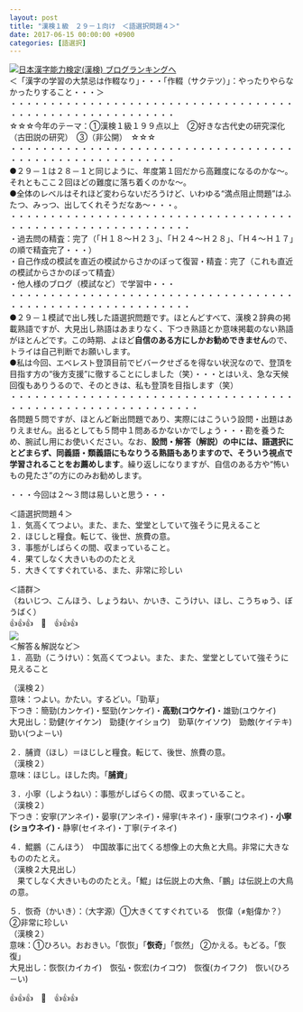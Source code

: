 ```yaml
---
layout: post
title: "漢検１級　２９－１向け　＜語選択問題４＞"
date: 2017-06-15 00:00:00 +0900
categories: [語選択]
---
```


[![](/syuusyuu9701/assets/images/漢検１級-２９－１向け-＜語選択問題４＞-br_c_3028_1.gif)](http://blog.with2.net/link.php?1659096:3028 "日本漢字能力検定(漢検) ブログランキングへ")[日本漢字能力検定(漢検) ブログランキングへ](http://blog.with2.net/link.php?1659096:3028)  
＜「漢字の学習の大禁忌は作輟なり」・・・「作輟（サクテツ）」：やったりやらなかったりすること・・・＞  
・・・・・・・・・・・・・・・・・・・・・・・・・・・・・・・・・・・・・・・・・・・・・・・・・・・・・・・・・  
☆☆☆今年のテーマ：①漢検１級１９９点以上　②好きな古代史の研究深化（古田説の研究）　③（非公開）　☆☆☆　　  
・・・・・・・・・・・・・・・・・・・・・・・・・・・・・・・・・・・・・・・・・・・・・・・・・・・・・・・・・  
●２９－１は２８－１と同じように、年度第１回だから高難度になるのかな～。それともここ２回ほどの難度に落ち着くのかな～。  
●全体のレベルはそれほど変わらないだろうけど、いわゆる“満点阻止問題”はふたつ、みっつ、出してくれそうだなあ～・・・。  
・・・・・・・・・・・・・・・・・・・・・・・・・・・・・・・・・・・・・・・・・・・・・・・・・・・・・・・・・・・  
・過去問の精査：完了（「Ｈ１８～Ｈ２３」、「Ｈ２４～Ｈ２８」、「Ｈ４～Ｈ１７」の順で精査完了・・・）  
・自己作成の模試を直近の模試からさかのぼって復習・精査：完了（これも直近の模試からさかのぼって精査）  
・他人様のブログ（模試など）で学習中・・・  
・・・・・・・・・・・・・・・・・・・・・・・・・・・・・・・・・・・・・・・・・・・・・・・・・・・・・・・・・・・  
●２９－１模試で出し残した語選択問題です。ほとんどすべて、漢検２辞典の掲載熟語ですが、大見出し熟語はあまりなく、下つき熟語とか意味掲載のない熟語がほとんどです。この時期、よほど**自信のある方にしかお勧めできません**ので、トライは自己判断でお願いします。  
●私は今回、エベレスト登頂目前でビバークせざるを得ない状況なので、登頂を目指す方の“後方支援”に徹することにしました（笑）・・・とはいえ、急な天候回復もありうるので、そのときは、私も登頂を目指します（笑）  
・・・・・・・・・・・・・・・・・・・・・・・・・・・・・・・・・・・・・・・・・・・・・・・・・・・・・・・・・・・・  
各問題５問ですが、ほとんど新出問題であり、実際にはこういう設問・出題はありえません。出るとしても５問中１問あるかないかでしょう・・・勘を養うため、腕試し用にお使いください。なお、**設問・解答（解説）の中には、語選択にとどまらず、同義語・類義語にもなりうる熟語もありますので、そういう視点で学習されることをお薦めします**。繰り返しになりますが、自信のある方や“怖いもの見たさ”の方にのみお勧めします。  
  
・・・今回は２～３問は易しいと思う・・・  
  
＜語選択問題４＞  
１．気高くてつよい。また、また、堂堂としていて強そうに見えること　  
２．ほじしと糧食。転じて、後世、旅費の意。  
３．事態がしばらくの間、収まっていること。  
４．果てしなく大きいもののたとえ  
５．大きくてすぐれている、また、非常に珍しい  
  
＜語群＞  
（ねいじつ、こんほう、しょうねい、かいき、こうけい、ほし、こうちゅう、ぼうばく）  
👍👍👍　🐔　👍👍👍  
![](/syuusyuu9701/assets/images/漢検１級-２９－１向け-＜語選択問題４＞-b01efcd15de5e7f0bb64fb1e9f7f6a33.png)  
＜解答＆解説など＞  
１．高勁（こうけい）：気高くてつよい。また、また、堂堂としていて強そうに見えること　  
  
（漢検２）  
意味：つよい。かたい。するどい。「勁草」  
下つき：簡勁(カンケイ)・堅勁(ケンケイ)・**高勁(コウケイ)**・雄勁(ユウケイ)  
大見出し：勁健(ケイケン)　勁捷(ケイショウ)　勁草(ケイソウ)　勁敵(ケイテキ)　勁い(つよ－い)  
  
２．脯資（ほし）＝ほじしと糧食。転じて、後世、旅費の意。  
（漢検２）  
意味：ほじし。ほした肉。「**脯資**」  
  
３．小寧（しようねい）：事態がしばらくの間、収まっていること。  
（漢検２）  
下つき：安寧(アンネイ)・晏寧(アンネイ)・帰寧(キネイ)・康寧(コウネイ)・**小寧(ショウネイ)**・静寧(セイネイ)・丁寧(テイネイ)  
  
４．鯤鵬（こんほう）　中国故事に出てくる想像上の大魚と大鳥。非常に大きなもののたとえ。   
（漢検２大見出し）  
　果てしなく大きいもののたとえ。「鯤」は伝説上の大魚、「鵬」は伝説上の大鳥の意。  
  
５．恢奇（かいき）：（大字源）①大きくてすぐれている　恢偉（≠魁偉か？）　②非常に珍しい  
（漢検２）  
意味：①ひろい。おおきい。「恢恢」「**恢奇**」「恢然」 ②かえる。もどる。「恢復」  
大見出し：恢恢(カイカイ)　恢弘・恢宏(カイコウ)　恢復(カイフク)　恢い(ひろ－い)  
  
👍👍👍　🐔　👍👍👍  